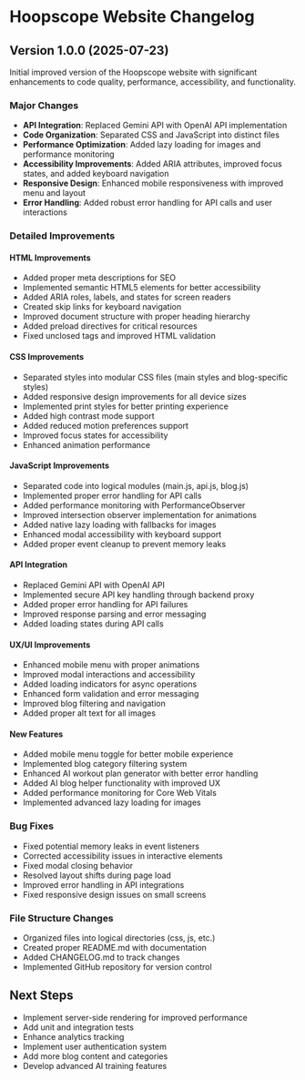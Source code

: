 # Hoopscope Website Changelog

## Version 1.0.0 (2025-07-23)

Initial improved version of the Hoopscope website with significant enhancements to code quality, performance, accessibility, and functionality.

### Major Changes

- **API Integration**: Replaced Gemini API with OpenAI API implementation
- **Code Organization**: Separated CSS and JavaScript into distinct files
- **Performance Optimization**: Added lazy loading for images and performance monitoring
- **Accessibility Improvements**: Added ARIA attributes, improved focus states, and added keyboard navigation
- **Responsive Design**: Enhanced mobile responsiveness with improved menu and layout
- **Error Handling**: Added robust error handling for API calls and user interactions

### Detailed Improvements

#### HTML Improvements
- Added proper meta descriptions for SEO
- Implemented semantic HTML5 elements for better accessibility
- Added ARIA roles, labels, and states for screen readers
- Created skip links for keyboard navigation
- Improved document structure with proper heading hierarchy
- Added preload directives for critical resources
- Fixed unclosed tags and improved HTML validation

#### CSS Improvements
- Separated styles into modular CSS files (main styles and blog-specific styles)
- Added responsive design improvements for all device sizes
- Implemented print styles for better printing experience
- Added high contrast mode support
- Added reduced motion preferences support
- Improved focus states for accessibility
- Enhanced animation performance

#### JavaScript Improvements
- Separated code into logical modules (main.js, api.js, blog.js)
- Implemented proper error handling for API calls
- Added performance monitoring with PerformanceObserver
- Improved intersection observer implementation for animations
- Added native lazy loading with fallbacks for images
- Enhanced modal accessibility with keyboard support
- Added proper event cleanup to prevent memory leaks

#### API Integration
- Replaced Gemini API with OpenAI API
- Implemented secure API key handling through backend proxy
- Added proper error handling for API failures
- Improved response parsing and error messaging
- Added loading states during API calls

#### UX/UI Improvements
- Enhanced mobile menu with proper animations
- Improved modal interactions and accessibility
- Added loading indicators for async operations
- Enhanced form validation and error messaging
- Improved blog filtering and navigation
- Added proper alt text for all images

#### New Features
- Added mobile menu toggle for better mobile experience
- Implemented blog category filtering system
- Enhanced AI workout plan generator with better error handling
- Added AI blog helper functionality with improved UX
- Added performance monitoring for Core Web Vitals
- Implemented advanced lazy loading for images

### Bug Fixes
- Fixed potential memory leaks in event listeners
- Corrected accessibility issues in interactive elements
- Fixed modal closing behavior
- Resolved layout shifts during page load
- Improved error handling in API integrations
- Fixed responsive design issues on small screens

### File Structure Changes
- Organized files into logical directories (css, js, etc.)
- Created proper README.md with documentation
- Added CHANGELOG.md to track changes
- Implemented GitHub repository for version control

## Next Steps
- Implement server-side rendering for improved performance
- Add unit and integration tests
- Enhance analytics tracking
- Implement user authentication system
- Add more blog content and categories
- Develop advanced AI training features